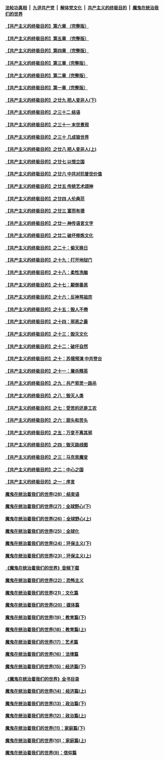 ####  [法轮功真相](../../../../basic/blob/master/README.md?t=05242231) &nbsp;|&nbsp; [九评共产党](../../../../9ping.md/blob/master/README.md?t=05242231) &nbsp;|&nbsp; [解体党文化](../../../../jtdwh.md/blob/master/README.md?t=05242231)  &nbsp;|&nbsp; [共产主义的终极目的](../../../../gczydzjmd.md/blob/master/README.md?t=05242231) &nbsp;|&nbsp; [魔鬼在统治我们的世界](../../../../mgztzwmdsj.md/blob/master/README.md?t=05242231) 

#### [【共产主义的终极目的】第六章 （完整版）](../pages/nsc422/n11428913.md?t=05242231) 

#### [【共产主义的终极目的】第五章 （完整版）](../pages/nsc422/n11428912.md?t=05242231) 

#### [【共产主义的终极目的】第四章 （完整版）](../pages/nsc422/n11428907.md?t=05242231) 

#### [【共产主义的终极目的】第三章（完整版）](../pages/nsc422/n11428848.md?t=05242231) 

#### [【共产主义的终极目的】第二章（完整版）](../pages/nsc422/n11428831.md?t=05242231) 

#### [【共产主义的终极目的】第一章（完整版）](../pages/nsc422/n11417651.md?t=05242231) 

#### [【共产主义的终极目的】之廿九 把人变非人(下)](../pages/nsc422/n11344140.md?t=05242231) 

#### [【共产主义的终极目的】之三十二 结语](../pages/nsc422/n11360535.md?t=05242231) 

#### [【共产主义的终极目的】之三十一 末世景观](../pages/nsc422/n11351129.md?t=05242231) 

#### [【共产主义的终极目的】之三十 几成狼世界](../pages/nsc422/n11348280.md?t=05242231) 

#### [【共产主义的终极目的】之廿八 把人变非人(上)](../pages/nsc422/n11340492.md?t=05242231) 

#### [【共产主义的终极目的】之廿七 以恨立国](../pages/nsc422/n11336944.md?t=05242231) 

#### [【共产主义的终极目的】之廿六 中共对抗普世价值](../pages/nsc422/n11324785.md?t=05242231) 

#### [【共产主义的终极目的】之廿五 传统艺术颂神](../pages/nsc422/n11296396.md?t=05242231) 

#### [【共产主义的终极目的】之廿四 人伦典范](../pages/nsc422/n11296397.md?t=05242231) 

#### [【共产主义的终极目的】之廿三 富而有德](../pages/nsc422/n11283598.md?t=05242231) 

#### [【共产主义的终极目的】之廿一 神传语言文字](../pages/nsc422/n11263265.md?t=05242231) 

#### [【共产主义的终极目的】之廿二 破坏修炼文化](../pages/nsc422/n11245728.md?t=05242231) 

#### [【共产主义的终极目的】之二十：偷天换日](../pages/nsc422/n11238846.md?t=05242231) 

#### [【共产主义的终极目的】之十九：打开地狱门](../pages/nsc422/n11206376.md?t=05242231) 

#### [【共产主义的终极目的】之十八：柔性洗脑](../pages/nsc422/n11199994.md?t=05242231) 

#### [【共产主义的终极目的】之十七：颠倒善恶](../pages/nsc422/n11179782.md?t=05242231) 

#### [【共产主义的终极目的】之十六：反神骂祖宗](../pages/nsc422/n11166798.md?t=05242231) 

#### [【共产主义的终极目的】之十五：毁人不倦](../pages/nsc422/n11166792.md?t=05242231) 

#### [【共产主义的终极目的】之十四：邪恶之最](../pages/nsc422/n11150249.md?t=05242231) 

#### [【共产主义的终极目的】之十三：毁灭文化](../pages/nsc422/n11135227.md?t=05242231) 

#### [【共产主义的终极目的】之十二：破坏自然](../pages/nsc422/n11135214.md?t=05242231) 

#### [【共产主义的终极目的】之十：苏俄预演 中共登台](../pages/nsc422/n11118424.md?t=05242231) 

#### [【共产主义的终极目的】之十一：屠杀精英](../pages/nsc422/n11118442.md?t=05242231) 

#### [【共产主义的终极目的】之九：共产邪灵一路杀](../pages/nsc422/n11114139.md?t=05242231) 

#### [【共产主义的终极目的】之八：毁灭人类](../pages/nsc422/n11108503.md?t=05242231) 

#### [【共产主义的终极目的】之七：受苦的还是工农](../pages/nsc422/n11101809.md?t=05242231) 

#### [【共产主义的终极目的】之六：甜头和苦头](../pages/nsc422/n11096971.md?t=05242231) 

#### [【共产主义的终极目的】之五：万变不离其邪](../pages/nsc422/n11091285.md?t=05242231) 

#### [【共产主义的终极目的】之四：毁灭路线图](../pages/nsc422/n11086284.md?t=05242231) 

#### [【共产主义的终极目的】之三：马克思魔变](../pages/nsc422/n11061941.md?t=05242231) 

#### [【共产主义的终极目的】之二：中心之国](../pages/nsc422/n11047728.md?t=05242231) 

#### [【共产主义的终极目的】之一：序言](../pages/nsc422/n11086077.md?t=05242231) 

#### [魔鬼在统治着我们的世界(28)：结束语](../pages/nsc422/n10936246.md?t=05242231) 

#### [魔鬼在统治着我们的世界(27)：全球野心(下)](../pages/nsc422/n10928319.md?t=05242231) 

#### [魔鬼在统治着我们的世界(26)：全球野心(上)](../pages/nsc422/n10900318.md?t=05242231) 

#### [魔鬼在统治着我们的世界(25)：全球化](../pages/nsc422/n10788205.md?t=05242231) 

#### [魔鬼在统治着我们的世界(24)：环保主义(下)](../pages/nsc422/n10695307.md?t=05242231) 

#### [魔鬼在统治着我们的世界(23)：环保主义(上)](../pages/nsc422/n10688613.md?t=05242231) 

#### [《魔鬼在统治着我们的世界》音频下载](../pages/nsc422/n10635553.md?t=05242231) 

#### [魔鬼在统治着我们的世界(22)：恐怖主义](../pages/nsc422/n10614727.md?t=05242231) 

#### [魔鬼在统治着我们的世界(21)：文化篇](../pages/nsc422/n10597706.md?t=05242231) 

#### [魔鬼在统治着我们的世界(20)：媒体篇](../pages/nsc422/n10586579.md?t=05242231) 

#### [魔鬼在统治着我们的世界(19)：教育篇(下)](../pages/nsc422/n10564808.md?t=05242231) 

#### [魔鬼在统治着我们的世界(18)：教育篇(上)](../pages/nsc422/n10526970.md?t=05242231) 

#### [魔鬼在统治着我们的世界(17)：艺术篇](../pages/nsc422/n10499093.md?t=05242231) 

#### [魔鬼在统治着我们的世界(16)：法律篇](../pages/nsc422/n10485969.md?t=05242231) 

#### [魔鬼在统治着我们的世界(15)：经济篇(下)](../pages/nsc422/n10469975.md?t=05242231) 

#### [《魔鬼在统治着我们的世界》全书目录](../pages/nsc422/n10464261.md?t=05242231) 

#### [魔鬼在统治着我们的世界(14)：经济篇(上)](../pages/nsc422/n10457370.md?t=05242231) 

#### [魔鬼在统治着我们的世界(13)：政治篇(下)](../pages/nsc422/n10448270.md?t=05242231) 

#### [魔鬼在统治着我们的世界(12)：政治篇(上)](../pages/nsc422/n10444576.md?t=05242231) 

#### [魔鬼在统治着我们的世界(11)：家庭篇(下)](../pages/nsc422/n10440961.md?t=05242231) 

#### [魔鬼在统治着我们的世界(10)：家庭篇(上)](../pages/nsc422/n10435448.md?t=05242231) 

#### [魔鬼在统治着我们的世界(9)：信仰篇](../pages/nsc422/n10432159.md?t=05242231) 

